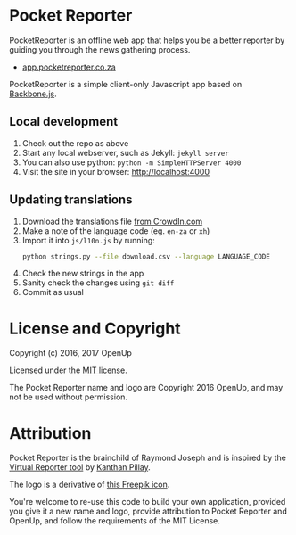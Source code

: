 # Pocket Reporter

PocketReporter is an offline web app that helps you be a better reporter by guiding you through the news gathering process.

* [app.pocketreporter.co.za](http://app.pocketreporter.co.za)

PocketReporter is a simple client-only Javascript app based on [Backbone.js](http://backbonejs.org/).

## Local development

1. Check out the repo as above
2. Start any local webserver, such as Jekyll: ``jekyll server``
3. You can also use python: ``python -m SimpleHTTPServer 4000``
4. Visit the site in your browser: [http://localhost:4000](http://localhost:4000)

## Updating translations

1. Download the translations file [from CrowdIn.com](https://crowdin.com/project/pocketreporter/settings#translations)
2. Make a note of the language code (eg. ``en-za`` or ``xh``)
3. Import it into ``js/l10n.js`` by running:
    ```bash
    python strings.py --file download.csv --language LANGUAGE_CODE
    ```
4. Check the new strings in the app
5. Sanity check the changes using ``git diff``
6. Commit as usual

# License and Copyright

Copyright (c) 2016, 2017 OpenUp

Licensed under the [MIT license](LICENSE).

The Pocket Reporter name and logo are Copyright 2016 OpenUp, and may not be used without permission.

# Attribution

Pocket Reporter is the brainchild of Raymond Joseph and is inspired by the [Virtual Reporter tool](http://nqabile.co.za/virtual) by [Kanthan Pillay](http://kanthanpillay.com/content/about).

The logo is a derivative of [this Freepik icon](http://www.flaticon.com/free-icon/quill-drawing-a-line_16294).

You're welcome to re-use this code to build your own application, provided you give it a new name and logo, provide attribution to Pocket Reporter and OpenUp, and follow the requirements of the MIT License.
